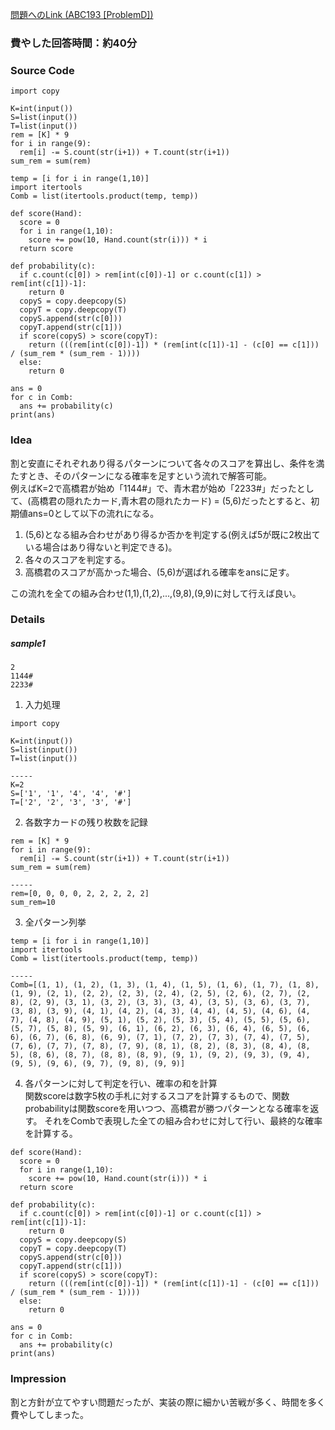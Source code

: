[問題へのLink (ABC193 [ProblemD])](https://atcoder.jp/contests/abc193/tasks/abc193_d)
### 費やした回答時間：約40分 ###
### Source Code ###
```
import copy

K=int(input())
S=list(input())
T=list(input())
rem = [K] * 9
for i in range(9):
  rem[i] -= S.count(str(i+1)) + T.count(str(i+1))
sum_rem = sum(rem)

temp = [i for i in range(1,10)]
import itertools
Comb = list(itertools.product(temp, temp))

def score(Hand):
  score = 0
  for i in range(1,10):
    score += pow(10, Hand.count(str(i))) * i
  return score

def probability(c):
  if c.count(c[0]) > rem[int(c[0])-1] or c.count(c[1]) > rem[int(c[1])-1]:
    return 0
  copyS = copy.deepcopy(S)
  copyT = copy.deepcopy(T)
  copyS.append(str(c[0]))
  copyT.append(str(c[1]))
  if score(copyS) > score(copyT):
    return (((rem[int(c[0])-1]) * (rem[int(c[1])-1] - (c[0] == c[1])) / (sum_rem * (sum_rem - 1))))
  else:
    return 0
  
ans = 0
for c in Comb:
  ans += probability(c)
print(ans)
```
### Idea ###
割と安直にそれぞれあり得るパターンについて各々のスコアを算出し、条件を満たすとき、そのパターンになる確率を足すという流れで解答可能。  
例えばK=2で高橋君が始め「1144#」で、青木君が始め「2233#」だったとして、(高橋君の隠れたカード,青木君の隠れたカード) = (5,6)だったとすると、初期値ans=0として以下の流れになる。  
1. (5,6)となる組み合わせがあり得るか否かを判定する(例えば5が既に2枚出ている場合はあり得ないと判定できる)。  
2. 各々のスコアを判定する。
3. 高橋君のスコアが高かった場合、(5,6)が選ばれる確率をansに足す。

この流れを全ての組み合わせ(1,1),(1,2),...,(9,8),(9,9)に対して行えば良い。
### Details ###
##### sample1 #####
```
2
1144#
2233#
```

1. 入力処理
```
import copy

K=int(input())
S=list(input())
T=list(input())

-----
K=2
S=['1', '1', '4', '4', '#']
T=['2', '2', '3', '3', '#']
```
2. 各数字カードの残り枚数を記録
```
rem = [K] * 9
for i in range(9):
  rem[i] -= S.count(str(i+1)) + T.count(str(i+1))
sum_rem = sum(rem)

-----
rem=[0, 0, 0, 0, 2, 2, 2, 2, 2]
sum_rem=10
```

3. 全パターン列挙
```
temp = [i for i in range(1,10)]
import itertools
Comb = list(itertools.product(temp, temp))

-----
Comb=[(1, 1), (1, 2), (1, 3), (1, 4), (1, 5), (1, 6), (1, 7), (1, 8), (1, 9), (2, 1), (2, 2), (2, 3), (2, 4), (2, 5), (2, 6), (2, 7), (2, 8), (2, 9), (3, 1), (3, 2), (3, 3), (3, 4), (3, 5), (3, 6), (3, 7), (3, 8), (3, 9), (4, 1), (4, 2), (4, 3), (4, 4), (4, 5), (4, 6), (4, 7), (4, 8), (4, 9), (5, 1), (5, 2), (5, 3), (5, 4), (5, 5), (5, 6), (5, 7), (5, 8), (5, 9), (6, 1), (6, 2), (6, 3), (6, 4), (6, 5), (6, 6), (6, 7), (6, 8), (6, 9), (7, 1), (7, 2), (7, 3), (7, 4), (7, 5), (7, 6), (7, 7), (7, 8), (7, 9), (8, 1), (8, 2), (8, 3), (8, 4), (8, 5), (8, 6), (8, 7), (8, 8), (8, 9), (9, 1), (9, 2), (9, 3), (9, 4), (9, 5), (9, 6), (9, 7), (9, 8), (9, 9)]
```

4. 各パターンに対して判定を行い、確率の和を計算  
関数scoreは数字5枚の手札に対するスコアを計算するもので、関数probabilityは関数scoreを用いつつ、高橋君が勝つパターンとなる確率を返す。
それをCombで表現した全ての組み合わせに対して行い、最終的な確率を計算する。
```
def score(Hand):
  score = 0
  for i in range(1,10):
    score += pow(10, Hand.count(str(i))) * i
  return score

def probability(c):
  if c.count(c[0]) > rem[int(c[0])-1] or c.count(c[1]) > rem[int(c[1])-1]:
    return 0
  copyS = copy.deepcopy(S)
  copyT = copy.deepcopy(T)
  copyS.append(str(c[0]))
  copyT.append(str(c[1]))
  if score(copyS) > score(copyT):
    return (((rem[int(c[0])-1]) * (rem[int(c[1])-1] - (c[0] == c[1])) / (sum_rem * (sum_rem - 1))))
  else:
    return 0
  
ans = 0
for c in Comb:
  ans += probability(c)
print(ans)
```
### Impression ###
割と方針が立てやすい問題だったが、実装の際に細かい苦戦が多く、時間を多く費やしてしまった。


